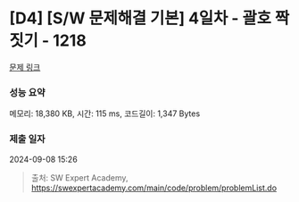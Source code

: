 # [D4] [S/W 문제해결 기본] 4일차 - 괄호 짝짓기 - 1218 

[문제 링크](https://swexpertacademy.com/main/code/problem/problemDetail.do?contestProbId=AV14eWb6AAkCFAYD) 

### 성능 요약

메모리: 18,380 KB, 시간: 115 ms, 코드길이: 1,347 Bytes

### 제출 일자

2024-09-08 15:26



> 출처: SW Expert Academy, https://swexpertacademy.com/main/code/problem/problemList.do